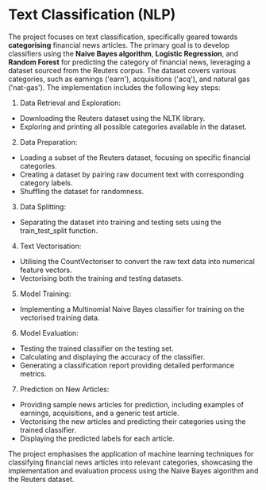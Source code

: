 # Text Classification (NLP)

The project focuses on text classification, specifically geared towards **categorising** financial news articles. The primary goal is to develop classifiers using the **Naive Bayes algorithm**, **Logistic Regression**, and **Random Forest** for predicting the category of financial news, leveraging a dataset sourced from the Reuters corpus. The dataset covers various categories, such as earnings ('earn'), acquisitions ('acq'), and natural gas ('nat-gas'). The implementation includes the following key steps:

1. Data Retrieval and Exploration:

* Downloading the Reuters dataset using the NLTK library.
* Exploring and printing all possible categories available in the dataset.

2. Data Preparation:

* Loading a subset of the Reuters dataset, focusing on specific financial categories.
* Creating a dataset by pairing raw document text with corresponding category labels.
* Shuffling the dataset for randomness.

3. Data Splitting:

* Separating the dataset into training and testing sets using the train_test_split function.

4. Text Vectorisation:

* Utilising the CountVectoriser to convert the raw text data into numerical feature vectors.
* Vectorising both the training and testing datasets.
  
5. Model Training:

* Implementing a Multinomial Naive Bayes classifier for training on the vectorised training data.

6. Model Evaluation:

* Testing the trained classifier on the testing set.
* Calculating and displaying the accuracy of the classifier.
* Generating a classification report providing detailed performance metrics.

7. Prediction on New Articles:

* Providing sample news articles for prediction, including examples of earnings, acquisitions, and a generic test article.
* Vectorising the new articles and predicting their categories using the trained classifier.
* Displaying the predicted labels for each article.

The project emphasises the application of machine learning techniques for classifying financial news articles into relevant categories, showcasing the implementation and evaluation process using the Naive Bayes algorithm and the Reuters dataset.
